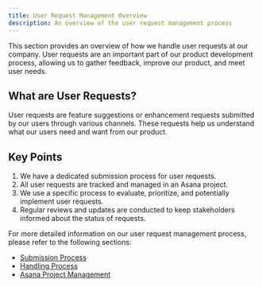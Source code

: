 ```yaml
---
title: User Request Management Overview
description: An overview of the user request management process
---
```

This section provides an overview of how we handle user requests at our company. User requests are an important part of our product development process, allowing us to gather feedback, improve our product, and meet user needs.

## What are User Requests?

User requests are feature suggestions or enhancement requests submitted by our users through various channels. These requests help us understand what our users need and want from our product.

## Key Points

1. We have a dedicated submission process for user requests.
2. All user requests are tracked and managed in an Asana project.
3. We use a specific process to evaluate, prioritize, and potentially implement user requests.
4. Regular reviews and updates are conducted to keep stakeholders informed about the status of requests.

For more detailed information on our user request management process, please refer to the following sections:

- [Submission Process](./submission-process)
- [Handling Process](./handling-process)
- [Asana Project Management](./asana-project-management)
